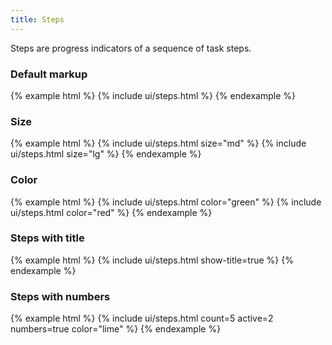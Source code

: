 ```yaml
---
title: Steps
---
```


Steps are progress indicators of a sequence of task steps.

### Default markup

{% example html %}
{% include ui/steps.html %}
{% endexample %}

### Size

{% example html %}
{% include ui/steps.html size="md" %}
{% include ui/steps.html size="lg" %}
{% endexample %}

### Color

{% example html %}
{% include ui/steps.html color="green" %}
{% include ui/steps.html color="red" %}
{% endexample %}

### Steps with title

{% example html %}
{% include ui/steps.html show-title=true %}
{% endexample %}

### Steps with numbers

{% example html %}
{% include ui/steps.html count=5 active=2 numbers=true color="lime" %}
{% endexample %}
